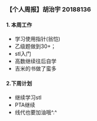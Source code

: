 ### 【个人周报】胡治宇 20188136
#### 1.  本周工作

* 学习使用指针(翁恺)
* 乙级题做到30+；
* stl入门
* 高数继续往后自学
* 吉米的书做了蛮多
  
#### 2.下周计划
* 继续学习stl
* PTA继续
* 线代也要加油哦^.^  
